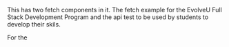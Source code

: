 
This has two fetch components in it. 
The fetch example for the EvolveU Full Stack Development Program and
the api test to be used by students to develop their skils.

For the 
